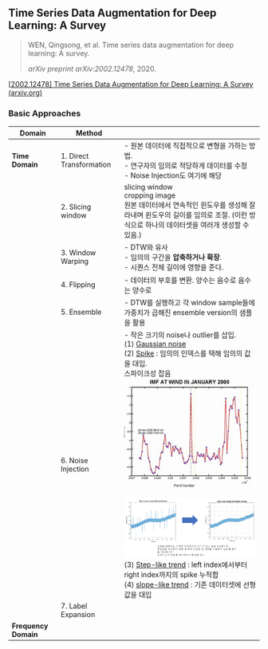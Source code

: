 ## Time Series Data Augmentation for Deep Learning: A Survey

>WEN, Qingsong, et al. Time series data augmentation for deep learning: A survey. 
>
>*arXiv preprint arXiv:2002.12478*, 2020.

[[2002.12478\] Time Series Data Augmentation for Deep Learning: A Survey (arxiv.org)](https://arxiv.org/abs/2002.12478)

### Basic Approaches

| Domain               | Method                   |                                                              |
| -------------------- | ------------------------ | ------------------------------------------------------------ |
| **Time Domain**      | 1. Direct Transformation | - 원본 데이터에 직접적으로 변형을 가하는 방법. <br />- 연구자의 임의로 적당하게 데이터를 수정<br />- Noise Injection도 여기에 해당 |
|                      | 2. Slicing window        | slicing window<br />cropping image<br />원본 데이터에서 연속적인 윈도우를 생성해 잘라내며 윈도우의 길이를 임의로 조절. (이런 방식으로 하나의 데이터셋을 여러개 생성할 수 있음.) |
|                      | 3. Window Warping        | - DTW와 유사<br />- 임의의 구간을 **압축하거나 확장**.<br />- 시퀀스 전체 길이에 영향을 준다. |
|                      | 4. Flipping              | - 데이터의 부호를 변환. 양수는 음수로 음수는 양수로          |
|                      | 5. Ensemble              | - DTW를 실행하고 각 window sample들에 가중치가 곱해진 ensemble version의 샘플을 활용 |
|                      | 6. Noise Injection       | - 작은 크기의 noise나 outlier를 삽입.<br />(1) <u>Gaussian noise</u><br />(2) <u>Spike</u> : 임의의 인덱스를 택해 임의의 값을 대입.<br />스파이크성 잡음<br />![image-20220708071936601](.\imgs\image-20220708071936601.png)<br /><br />![image-20220708074832462](.\imgs\image-20220708074832462.png)<br />(3) <u>Step-like trend</u> : left index에서부터 right index까지의 spike 누적합<br />(4) <u>slope-like trend</u> : 기존 데이터셋에 선형 값을 대입 |
|                      | 7. Label Expansion       |                                                              |
| **Frequency Domain** |                          |                                                              |

